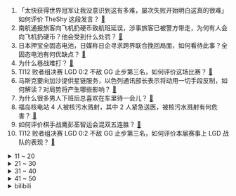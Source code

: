 1. 「太快获得世界冠军让我没意识到这有多难，屡次失败开始明白这真的很难」如何评价 TheShy 这段发言？ [:link:](https://www.zhihu.com/question/627895495)
2. 南航通报旅客向飞机扔硬币致航班延误，涉事旅客已被警方带走，为何有人会向飞机扔硬币？他会受到什么处罚？ [:link:](https://www.zhihu.com/question/628296141)
3. 日本押宝全固态电池，日媒称日企寻求跨界联合挽回局面，如何看待此事？全固态电池有何优缺点？ [:link:](https://www.zhihu.com/question/628152326)
4. 为什么巷战难打？ [:link:](https://www.zhihu.com/question/27384502)
5. TI12 败者组决赛 LGD 0:2 不敌 GG 止步第三名，如何评价这场比赛？ [:link:](https://www.zhihu.com/question/628320480)
6. 马斯克要向加沙提供星链服务，以色列通讯部长表示将动用一切手段反制，如何解读？对局势将产生哪些影响？ [:link:](https://www.zhihu.com/question/628284102)
7. 为什么很多男人下班后总喜欢在车里待一会儿？ [:link:](https://www.zhihu.com/question/627960500)
8. 福岛核电站 4 人被核污水溅射，其中 2 人紧急送医，被核污水溅射有何危害？ [:link:](https://www.zhihu.com/question/627867941)
9. 如何评价棋手战鹰彭荃智运会混双五连胜？ [:link:](https://www.zhihu.com/question/628039995)
10. TI12 败者组决赛 LGD 0:2 不敌 GG 止步第三名，如何评价本届赛事上 LGD 战队的表现？ [:link:](https://www.zhihu.com/question/628320497)
<details>
<summary>11 ~ 20</summary>

11. 23-24 赛季英超曼联 0:3 曼城，如何评价这场比赛？ [:link:](https://www.zhihu.com/question/628310464)
12. 为什么 KT 在 S13 全球总决赛上抽签总是倒霉的那个？ [:link:](https://www.zhihu.com/question/628297877)
13. 米哈游《绝区零》版号终于下来了，你对这个游戏有什么期待？ [:link:](https://www.zhihu.com/question/627932815)
14. 选择有时候比努力更重要，2023 年毕业生们都入职了哪些企业？ [:link:](https://www.zhihu.com/question/627902122)
15. 北京儿童精神科专家回应「开学后儿童精神科爆满」，「开学后有小高峰，但全年人满为患」，如何看待该现象？ [:link:](https://www.zhihu.com/question/627897836)
16. 为什么感觉iPhone用户对参数不敏感？ [:link:](https://www.zhihu.com/question/627897888)
17. 如何用「我起床了，然后」造句？ [:link:](https://www.zhihu.com/question/627861941)
18. 长期跑步的人都选择什么样的跑步训练鞋？ [:link:](https://www.zhihu.com/question/627911513)
19. 你的冬天缺了什么会不完整？ [:link:](https://www.zhihu.com/question/627932561)
20. 体育界让你印象最深刻的一句/段话是由谁说出来的，说的是什么 ？ [:link:](https://www.zhihu.com/question/625439583)
</details>
<details>
<summary>21 ~ 30</summary>

21. 为什么国内大学不重点采购GPU？ [:link:](https://www.zhihu.com/question/627314111)
22. 以花开头的诗句有哪些？ [:link:](https://www.zhihu.com/question/628272434)
23. 为什么高铁不能像地铁那样随到随乘？ [:link:](https://www.zhihu.com/question/558756618)
24. 埃尔多安发表「最强硬」言论称「哈马斯不是恐怖组织」是「解放组织」，释放了哪些信号？ [:link:](https://www.zhihu.com/question/627901638)
25. 本轮巴以冲突已致双方超 9510 人死亡，以军攻击烈度空前，局势将如何发展？ [:link:](https://www.zhihu.com/question/628339618)
26. 10 月 29 日全国各地 20 余场马拉松同时进行，作为运动爱好者你有哪些体会？ [:link:](https://www.zhihu.com/question/628269361)
27. S13 全球总决赛首次出现 LPL 四支队伍全部晋级八强赛的历史时刻，对此你有什么想说的？ [:link:](https://www.zhihu.com/question/628293715)
28. 小米澎湃 OS 系统十二月开始推送，MIUI 13 年积累六亿多活跃用户，小米新系统何时能甩开安卓？ [:link:](https://www.zhihu.com/question/628265000)
29. 电动汽车下沉到农村还有多久的路要走？ [:link:](https://www.zhihu.com/question/617942412)
30. 广州上海楼市已出现松动，北京、深圳等一线城市是否会放松限购？ [:link:](https://www.zhihu.com/question/628286309)
</details>
<details>
<summary>31 ~ 40</summary>

31. TI12 胜者组决赛 LGD 0:2 不敌 TSpirit 跌入败者组决赛，如何评价这场比赛？ [:link:](https://www.zhihu.com/question/628263664)
32. 英国前首相约翰逊将担任主持人，去年卸任后仅五个月进账 480 万英镑，哪些信息值得关注？ [:link:](https://www.zhihu.com/question/628265059)
33. S13 全球总决赛八强抽签分组 LPL 队伍包揽四强的可能性有多大？ [:link:](https://www.zhihu.com/question/628296241)
34. 还有人记得童年的动画片都叫什么吗？ [:link:](https://www.zhihu.com/question/617880807)
35. 民航局回应旅客信息泄露问题「将进一步加强对重要数据的保护」，有人曾损失超两百万，个人如何做好防范？ [:link:](https://www.zhihu.com/question/628287449)
36. 三大航空央企三季度营收近 1300 亿元，集体扭亏，营收均创同期新高，透露了哪些信息？ [:link:](https://www.zhihu.com/question/628185929)
37. 项羽为什么不渡江？ [:link:](https://www.zhihu.com/question/627981694)
38. 高三的快乐是什么? [:link:](https://www.zhihu.com/question/623936030)
39. 2023 赛季中超联赛上海海港 1:1 山东泰山，提前一轮夺得2023赛季中超冠军，如何评价这场比赛？ [:link:](https://www.zhihu.com/question/628279539)
40. 金价突破 2000 美元关口，触及五月份以来的最高水平，多国央行「淘金」创纪录，金价上涨势头会持续吗？ [:link:](https://www.zhihu.com/question/628265012)
</details>
<details>
<summary>41 ~ 50</summary>

41. 如何评价《英雄联盟》S13 八强抽签对阵？你觉得最终晋级四强的四支队伍会是谁？ [:link:](https://www.zhihu.com/question/628295521)
42. 一个人在周末做什么最享受？ [:link:](https://www.zhihu.com/question/621385767)
43. 如何评价张小斐主演的新片《拯救嫌疑人》? [:link:](https://www.zhihu.com/question/628216579)
44. TI12 败者组半决赛 AR 0:2 不敌GG 止步第四名，如何评价这场比赛？ [:link:](https://www.zhihu.com/question/628271155)
45. S13 瑞士轮最终战 BLG 2:1 淘汰 G2 成为最后一支八强参赛队伍，如何评价这场比赛？ [:link:](https://www.zhihu.com/question/628285810)
46. 星穹铁道托帕希儿怎么选？ [:link:](https://www.zhihu.com/question/627302456)
47. 假如碰到小时候的自己，你会对他说什么？ [:link:](https://www.zhihu.com/question/595464582)
48. 李佳琦直播间「双十一」首日卖出 95 亿，相较去年减少一半，如何评价这一数据？直播带货行业将如何发展？ [:link:](https://www.zhihu.com/question/627874018)
49. 双十一「挑苹果」有哪些省的学问？ [:link:](https://www.zhihu.com/question/628273346)
50. 如何评价楼红卫的《数学分析》有什么优缺点？ [:link:](https://www.zhihu.com/question/609089572)
</details><details>
<summary>bilibili</summary>

</details>
